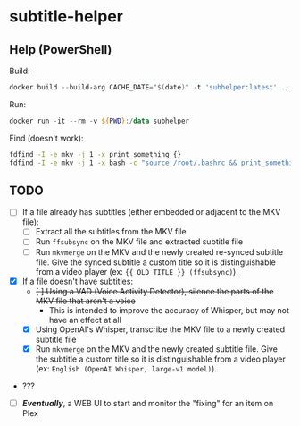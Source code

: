 # subtitle-helper

## Help (PowerShell)

Build:

```powershell
docker build --build-arg CACHE_DATE="$(date)" -t 'subhelper:latest' .; docker image prune -f
```

Run:

```powershell
docker run -it --rm -v ${PWD}:/data subhelper
```

Find (doesn't work):

```bash
fdfind -I -e mkv -j 1 -x print_something {}
fdfind -I -e mkv -j 1 -x bash -c "source /root/.bashrc && print_something {}"
```

## TODO

- [ ] If a file already has subtitles (either embedded or adjacent to the MKV file):
  - [ ] Extract all the subtitles from the MKV file
  - [ ] Run `ffsubsync` on the MKV file and extracted subtitle file
  - [ ] Run `mkvmerge` on the MKV and the newly created re-synced subtitle file. Give the synced subtitle a custom title so it is distinguishable from a video player (ex: `{{ OLD TITLE }} (ffsubsync)`).
- [X] If a file doesn't have subtitles:
  - ~~[ ] Using a VAD (Voice Activity Detector), silence the parts of the MKV file that aren't a voice~~
    - This is intended to improve the accuracy of Whisper, but may not have an effect at all
  - [X] Using OpenAI's Whisper, transcribe the MKV file to a newly created subtitle file
  - [X] Run `mkvmerge` on the MKV and the newly created subtitle file. Give the subtitle a custom title so it is distinguishable from a video player (ex: `English (OpenAI Whisper, large-v1 model)`).
- ???
- [ ] **_Eventually_**, a WEB UI to start and monitor the "fixing" for an item on Plex